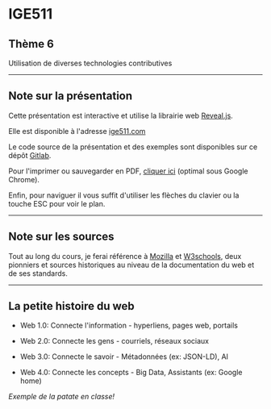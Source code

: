 # IGE511
## Thème 6

Utilisation de diverses technologies contributives

----------

## Note sur la présentation

Cette présentation est interactive et utilise la librairie web [Reveal.js](https://github.com/hakimel/reveal.js).

Elle est disponible à l'adresse [ige511.com](https://ige511.com)

Le code source de la présentation et des exemples sont disponibles sur ce dépôt [Gitlab](https://gitlab.com/mlereste/ige511-notes-cours).

Pour l'imprimer ou sauvegarder en PDF, [cliquer ici](?print-pdf) (optimal sous Google Chrome).

Enfin, pour naviguer il vous suffit d'utiliser les flèches du clavier ou la touche ESC pour voir le plan.

----------

## Note sur les sources

Tout au long du cours, je ferai référence à [Mozilla](https://developer.mozilla.org/fr/) et [W3schools](https://www.w3schools.com/), deux pionniers et sources historiques au niveau de la documentation du web et de ses standards.

----------

## La petite histoire du web

* Web 1.0: Connecte l'information - hyperliens, pages web, portails

* Web 2.0: Connecte les gens - courriels, réseaux sociaux

* Web 3.0: Connecte le savoir - Métadonnées (ex: JSON-LD), AI

* Web 4.0: Connecte les concepts - Big Data, Assistants (ex: Google home)

*Exemple de la patate en classe!*
